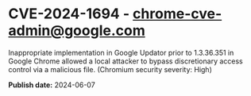 # CVE-2024-1694 - chrome-cve-admin@google.com

Inappropriate implementation in Google Updator prior to 1.3.36.351 in Google Chrome allowed a local attacker to bypass discretionary access control via a malicious file. (Chromium security severity: High)

**Publish date:** 2024-06-07

